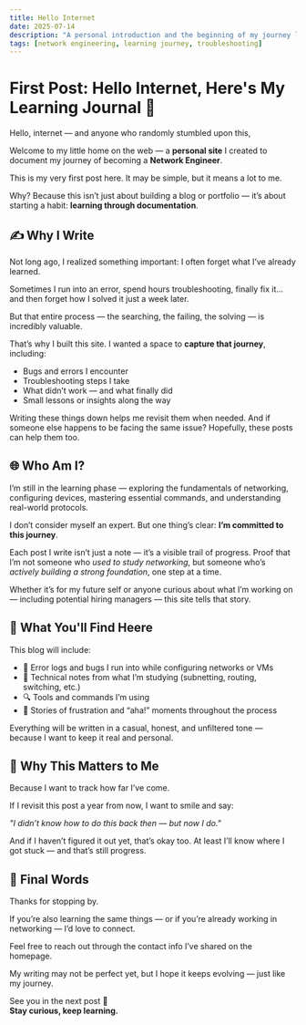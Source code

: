 ```yaml
---
title: Hello Internet
date: 2025-07-14
description: "A personal introduction and the beginning of my journey learning network engineering — documenting every error, solution, and lesson along the way."
tags: [network engineering, learning journey, troubleshooting]
---
```


# First Post: Hello Internet, Here's My Learning Journal 📡

Hello, internet — and anyone who randomly stumbled upon this,

Welcome to my little home on the web — a **personal site** I created to document my journey of becoming a **Network Engineer**.

This is my very first post here. It may be simple, but it means a lot to me.

Why? Because this isn’t just about building a blog or portfolio — it’s about starting a habit: **learning through documentation**.


## ✍️ Why I Write

Not long ago, I realized something important: I often forget what I’ve already learned.

Sometimes I run into an error, spend hours troubleshooting, finally fix it… and then forget how I solved it just a week later.

But that entire process — the searching, the failing, the solving — is incredibly valuable.

That’s why I built this site. I wanted a space to **capture that journey**, including:

- Bugs and errors I encounter  
- Troubleshooting steps I take  
- What didn’t work — and what finally did  
- Small lessons or insights along the way

Writing these things down helps me revisit them when needed. And if someone else happens to be facing the same issue? Hopefully, these posts can help them too.


## 🌐 Who Am I?

I’m still in the learning phase — exploring the fundamentals of networking, configuring devices, mastering essential commands, and understanding real-world protocols.

I don’t consider myself an expert. But one thing’s clear: **I’m committed to this journey**.

Each post I write isn’t just a note — it’s a visible trail of progress. Proof that I’m not someone who *used to study networking*, but someone who’s *actively building a strong foundation*, one step at a time.

Whether it’s for my future self or anyone curious about what I’m working on — including potential hiring managers — this site tells that story.



## 🔧 What You'll Find Heere

This blog will include:

- 📄 Error logs and bugs I run into while configuring networks or VMs  
- 🧠 Technical notes from what I’m studying (subnetting, routing, switching, etc.)  
- 🔍 Tools and commands I’m using 
- 🤯 Stories of frustration and “aha!” moments throughout the process  

Everything will be written in a casual, honest, and unfiltered tone — because I want to keep it real and personal.


## 🚀 Why This Matters to Me

Because I want to track how far I’ve come.

If I revisit this post a year from now, I want to smile and say:

*"I didn’t know how to do this back then — but now I do."*

And if I haven’t figured it out yet, that’s okay too. At least I’ll know where I got stuck — and that’s still progress.


## 📌 Final Words

Thanks for stopping by.

If you’re also learning the same things — or if you’re already working in networking — I’d love to connect.

Feel free to reach out through the contact info I’ve shared on the homepage.

My writing may not be perfect yet, but I hope it keeps evolving — just like my journey.

See you in the next post 🙌  
**Stay curious, keep learning.**
